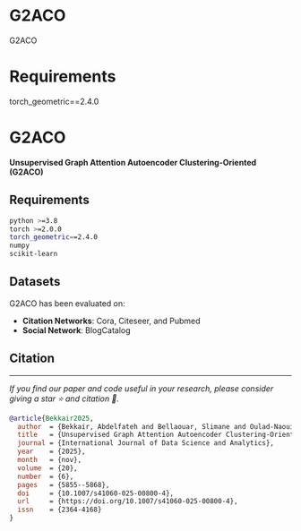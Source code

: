 # G2ACO
G2ACO
# Requirements
torch_geometric==2.4.0
# G2ACO

**Unsupervised Graph Attention Autoencoder Clustering-Oriented (G2ACO)** 

## Requirements

```bash
python >=3.8
torch >=2.0.0
torch_geometric==2.4.0
numpy
scikit-learn
```



## Datasets

G2ACO has been evaluated on:

- **Citation Networks**: Cora, Citeseer, and Pubmed
- **Social Network**: BlogCatalog

## Citation
---
*If you find our paper and code useful in your research, please consider giving a star ⭐ and citation 📝.*

```bibtex
@article{Bekkair2025,
  author  = {Bekkair, Abdelfateh and Bellaouar, Slimane and Oulad-Naoui, Slimane},
  title   = {Unsupervised Graph Attention Autoencoder Clustering-Oriented for Community Detection in Attributed Networks},
  journal = {International Journal of Data Science and Analytics},
  year    = {2025},
  month   = {nov},
  volume  = {20},
  number  = {6},
  pages   = {5855--5868},
  doi     = {10.1007/s41060-025-00800-4},
  url     = {https://doi.org/10.1007/s41060-025-00800-4},
  issn    = {2364-4168}
}

```

